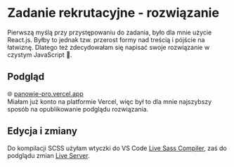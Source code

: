 # Zadanie rekrutacyjne - rozwiązanie
Pierwszą myślą przy przystępowaniu do zadania, było dla mnie użycie React.js. Byłby to jednak tzw. przerost formy nad treścią i pójście na łatwiznę. Dlatego też zdecydowałam się napisać swoje rozwiązanie w czystym JavaScript 💪.

## Podgląd
🌐 [panowie-pro.vercel.app](https://panowie-pro.vercel.app/) <br>
Miałam już konto na platformie Vercel, więc był to dla mnie najszybszy sposób na opublikowanie podglądu rozwiązania.

## Edycja i zmiany
Do kompilacji SCSS użyłam wtyczki do VS Code [Live Sass Compiler](https://marketplace.visualstudio.com/items?itemName=glenn2223.live-sass), zaś do podglądu zmian [Live Server](https://marketplace.visualstudio.com/items?itemName=ritwickdey.LiveServer). 
